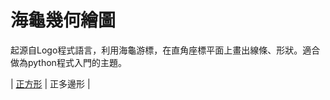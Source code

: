 # 海龜幾何繪圖

起源自Logo程式語言，利用海龜游標，在直角座標平面上畫出線條、形狀。適合做為python程式入門的主題。

| [正方形](draw_square.md) | 正多邊形 |





